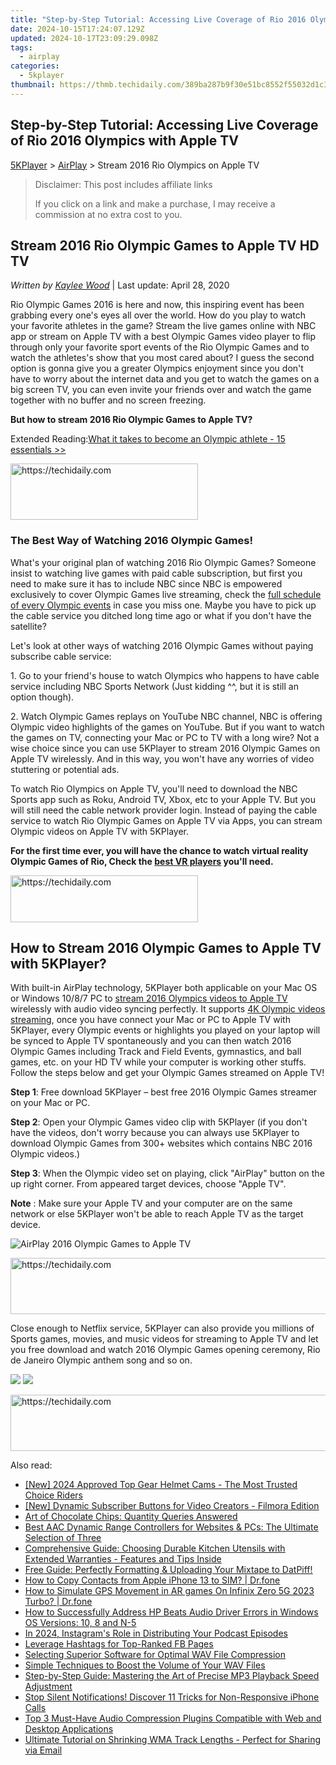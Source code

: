 ```yaml
---
title: "Step-by-Step Tutorial: Accessing Live Coverage of Rio 2016 Olympics with Apple TV"
date: 2024-10-15T17:24:07.129Z
updated: 2024-10-17T23:09:29.098Z
tags:
  - airplay
categories:
  - 5kplayer
thumbnail: https://thmb.techidaily.com/389ba287b9f30e51bc8552f55032d1c330a9a54c78aa8404f53a5e2618efdf4c.jpg
---
```


## Step-by-Step Tutorial: Accessing Live Coverage of Rio 2016 Olympics with Apple TV

[5KPlayer](https://tools.techidaily.com/5kplayer/products/) \> [AirPlay](https://tools.techidaily.com/5kplayer/airplay/) \> Stream 2016 Rio Olympics on Apple TV

>  Disclaimer: This post includes affiliate links
>
>  If you click on a link and make a purchase, I may receive a commission at no extra cost to you.
>

## Stream 2016 Rio Olympic Games to Apple TV HD TV

 _Written by [Kaylee Wood](https://www.quora.com/profile/Amanda-Hu-21)_ | Last update: April 28, 2020

Rio Olympic Games 2016 is here and now, this inspiring event has been grabbing every one's eyes all over the world. How do you play to watch your favorite athletes in the game? Stream the live games online with NBC app or stream on Apple TV with a best Olympic Games video player to flip through only your favorite sport events of the Rio Olympic Games and to watch the athletes's show that you most cared about? I guess the second option is gonna give you a greater Olympics enjoyment since you don't have to worry about the internet data and you get to watch the games on a big screen TV, you can even invite your friends over and watch the game together with no buffer and no screen freezing.

**But how to stream 2016 Rio Olympic Games to Apple TV?** 

Extended Reading:[What it takes to become an Olympic athlete - 15 essentials >>](https://www.jenreviews.com/olympic-athlete/)

<!-- affiliate ads begin -->
<a href="https://laganoo.pxf.io/c/5597632/1657395/16446" target="_top" id="1657395">
  <img src="//a.impactradius-go.com/display-ad/16446-1657395" border="0" alt="https://techidaily.com" width="300" height="90"/>
</a>
<img height="0" width="0" src="https://laganoo.pxf.io/i/5597632/1657395/16446" style="position:absolute;visibility:hidden;" border="0" />
<!-- affiliate ads end -->

### The Best Way of Watching 2016 Olympic Games!

What's your original plan of watching 2016 Rio Olympic Games? Someone insist to watching live games with paid cable subscription, but first you need to make sure it has to include NBC since NBC is empowered exclusively to cover Olympic Games live streaming, check the [full schedule of every Olympic events](http://www.nbcolympics.com/full-schedule) in case you miss one. Maybe you have to pick up the cable service you ditched long time ago or what if you don't have the satellite? 

Let's look at other ways of watching 2016 Olympic Games without paying subscribe cable service: 

 1\. Go to your friend's house to watch Olympics who happens to have cable service including NBC Sports Network (Just kidding ^^, but it is still an option though).

2\. Watch Olympic Games replays on YouTube NBC channel, NBC is offering Olympic video highlights of the games on YouTube. But if you want to watch the games on TV, connecting your Mac or PC to TV with a long wire? Not a wise choice since you can use 5KPlayer to stream 2016 Olympic Games on Apple TV wirelessly. And in this way, you won't have any worries of video stuttering or potential ads. 

To watch Rio Olympics on Apple TV, you'll need to download the NBC Sports app such as Roku, Android TV, Xbox, etc to your Apple TV. But you will still need the cable network provider login. Instead of paying the cable service to watch Rio Olympic Games on Apple TV via Apps, you can stream Olympic videos on Apple TV with 5KPlayer. 

**For the first time ever, you will have the chance to watch virtual reality Olympic Games of Rio, Check the [best VR players](https://tools.techidaily.com/5kplayer/video-music-player/) you'll need.** 

<!-- affiliate ads begin -->
<a href="https://25home.pxf.io/c/5597632/2148643/16836" target="_top" id="2148643">
  <img src="//a.impactradius-go.com/display-ad/16836-2148643" border="0" alt="https://techidaily.com" width="300" height="75"/>
</a>
<img height="0" width="0" src="https://25home.pxf.io/i/5597632/2148643/16836" style="position:absolute;visibility:hidden;" border="0" />
<!-- affiliate ads end -->

## How to Stream 2016 Olympic Games to Apple TV with 5KPlayer?

With built-in AirPlay technology, 5KPlayer both applicable on your Mac OS or Windows 10/8/7 PC to [stream 2016 Olympics videos to Apple TV](https://tools.techidaily.com/5kplayer/airplay/) wirelessly with audio video syncing perfectly. It supports [4K Olympic videos streaming](https://tools.techidaily.com/5kplayer/airplay/), once you have connect your Mac or PC to Apple TV with 5KPlayer, every Olympic events or highlights you played on your laptop will be synced to Apple TV spontaneously and you can then watch 2016 Olympic Games including Track and Field Events, gymnastics, and ball games, etc. on your HD TV while your computer is working other stuffs. Follow the steps below and get your Olympic Games streamed on Apple TV!

**Step 1**: Free download 5KPlayer – best free 2016 Olympic Games streamer on your Mac or PC. 

**Step 2**: Open your Olympic Games video clip with 5KPlayer (if you don't have the videos, don't worry because you can always use 5KPlayer to download Olympic Games from 300+ websites which contains NBC 2016 Olympic videos.)

**Step 3**: When the Olympic video set on playing, click "AirPlay" button on the up right corner. From appeared target devices, choose "Apple TV". 

**Note** : Make sure your Apple TV and your computer are on the same network or else 5KPlayer won't be able to reach Apple TV as the target device.

![AirPlay 2016 Olympic Games to Apple TV](https://www.5kplayer.com/airplay/img/5k-airplay-xsy-airplay-with-win10-15021501.jpg) 

<!-- affiliate ads begin -->
<a href="https://appsumo.8odi.net/c/5597632/2100542/7443" target="_top" id="2100542">
  <img src="//a.impactradius-go.com/display-ad/7443-2100542" border="0" alt="https://techidaily.com" width="728" height="90"/>
</a>
<img height="0" width="0" src="https://appsumo.8odi.net/i/5597632/2100542/7443" style="position:absolute;visibility:hidden;" border="0" />
<!-- affiliate ads end -->

Close enough to Netflix service, 5KPlayer can also provide you millions of Sports games, movies, and music videos for streaming to Apple TV and let you free download and watch 2016 Olympic Games opening ceremony, Rio de Janeiro Olympic anthem song and so on. 

[![](https://www.5kplayer.com/airplay/../button/freedownwhitewin.png)](https://tools.techidaily.com/5kplayer/products/) [![](https://www.5kplayer.com/airplay/../button/freedownbackmac.png)](https://tools.techidaily.com/5kplayer/products/)

<!-- affiliate ads begin -->
<a href="https://appsumo.8odi.net/c/5597632/2123748/7443" target="_top" id="2123748">
  <img src="//a.impactradius-go.com/display-ad/7443-2123748" border="0" alt="https://techidaily.com" width="600" height="90"/>
</a>
<img height="0" width="0" src="https://appsumo.8odi.net/i/5597632/2123748/7443" style="position:absolute;visibility:hidden;" border="0" />
<!-- affiliate ads end -->

<ins class="adsbygoogle"
     style="display:block"
     data-ad-format="autorelaxed"
     data-ad-client="ca-pub-7571918770474297"
     data-ad-slot="1223367746"></ins>

<ins class="adsbygoogle"
     style="display:block"
     data-ad-client="ca-pub-7571918770474297"
     data-ad-slot="8358498916"
     data-ad-format="auto"
     data-full-width-responsive="true"></ins>

<span class="atpl-alsoreadstyle">Also read:</span>
<div><ul>
<li><a href="https://fox-boxes.techidaily.com/new-2024-approved-top-gear-helmet-cams-the-most-trusted-choice-riders/"><u>[New] 2024 Approved Top Gear Helmet Cams - The Most Trusted Choice Riders</u></a></li>
<li><a href="https://youtube-clips.techidaily.com/new-dynamic-subscriber-buttons-for-video-creators-filmora-edition/"><u>[New] Dynamic Subscriber Buttons for Video Creators - Filmora Edition</u></a></li>
<li><a href="https://tech-savvy.techidaily.com/art-of-chocolate-chips-quantity-queries-answered/"><u>Art of Chocolate Chips: Quantity Queries Answered</u></a></li>
<li><a href="https://media-tips.techidaily.com/best-aac-dynamic-range-controllers-for-websites-and-pcs-the-ultimate-selection-of-three/"><u>Best AAC Dynamic Range Controllers for Websites & PCs: The Ultimate Selection of Three</u></a></li>
<li><a href="https://media-tips.techidaily.com/1723620199406-comprehensive-guide-choosing-durable-kitchen-utensils-with-extended-warranties-features-and-tips-inside/"><u>Comprehensive Guide: Choosing Durable Kitchen Utensils with Extended Warranties - Features and Tips Inside</u></a></li>
<li><a href="https://media-tips.techidaily.com/1723620199973-free-guide-perfectly-formatting-and-uploading-your-mixtape-to-datpiff/"><u>Free Guide: Perfectly Formatting & Uploading Your Mixtape to DatPiff!</u></a></li>
<li><a href="https://iphone-transfer.techidaily.com/how-to-copy-contacts-from-apple-iphone-13-to-sim-drfone-by-drfone-transfer-from-ios/"><u>How to Copy Contacts from Apple iPhone 13 to SIM? | Dr.fone</u></a></li>
<li><a href="https://fake-location.techidaily.com/how-to-simulate-gps-movement-in-ar-games-on-infinix-zero-5g-2023-turbo-drfone-by-drfone-virtual-android/"><u>How to Simulate GPS Movement in AR games On Infinix Zero 5G 2023 Turbo? | Dr.fone</u></a></li>
<li><a href="https://hardware-help.techidaily.com/how-to-successfully-address-hp-beats-audio-driver-errors-in-windows-os-versions-10-8-and-n-5/"><u>How to Successfully Address HP Beats Audio Driver Errors in Windows OS Versions: 10, 8 and N-5</u></a></li>
<li><a href="https://fox-direct.techidaily.com/in-2024-instagrams-role-in-distributing-your-podcast-episodes/"><u>In 2024, Instagram's Role in Distributing Your Podcast Episodes</u></a></li>
<li><a href="https://facebook-video-files.techidaily.com/leverage-hashtags-for-top-ranked-fb-pages/"><u>Leverage Hashtags for Top-Ranked FB Pages</u></a></li>
<li><a href="https://media-tips.techidaily.com/selecting-superior-software-for-optimal-wav-file-compression/"><u>Selecting Superior Software for Optimal WAV File Compression</u></a></li>
<li><a href="https://media-tips.techidaily.com/simple-techniques-to-boost-the-volume-of-your-wav-files/"><u>Simple Techniques to Boost the Volume of Your WAV Files</u></a></li>
<li><a href="https://media-tips.techidaily.com/step-by-step-guide-mastering-the-art-of-precise-mp3-playback-speed-adjustment/"><u>Step-by-Step Guide: Mastering the Art of Precise MP3 Playback Speed Adjustment</u></a></li>
<li><a href="https://fox-that.techidaily.com/stop-silent-notifications-discover-11-tricks-for-non-responsive-iphone-calls/"><u>Stop Silent Notifications! Discover 11 Tricks for Non-Responsive iPhone Calls</u></a></li>
<li><a href="https://media-tips.techidaily.com/top-3-must-have-audio-compression-plugins-compatible-with-web-and-desktop-applications/"><u>Top 3 Must-Have Audio Compression Plugins Compatible with Web and Desktop Applications</u></a></li>
<li><a href="https://media-tips.techidaily.com/ultimate-tutorial-on-shrinking-wma-track-lengths-perfect-for-sharing-via-email/"><u>Ultimate Tutorial on Shrinking WMA Track Lengths - Perfect for Sharing via Email</u></a></li>
</ul></div>

